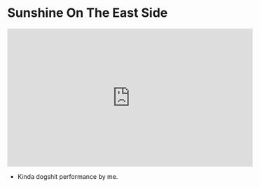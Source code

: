 # Sunshine On The East Side

<iframe width="560" height="315" src="https://www.youtube.com/embed/JSYlpY58XFQ?si=nufADkzyeUgvflnQ" title="YouTube video player" frameborder="0" allow="accelerometer; autoplay; clipboard-write; encrypted-media; gyroscope; picture-in-picture; web-share" allowfullscreen></iframe>

- Kinda dogshit performance by me.
